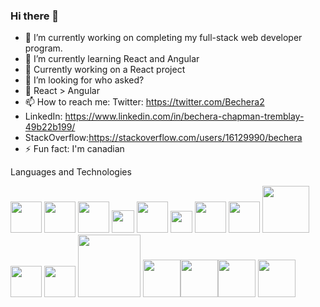 ### Hi there 👋



- 🔭 I’m currently working on completing my full-stack web developer program.
- 🌱 I’m currently learning React and Angular
- 👯 Currently working on a React project
- 🤔 I’m looking for who asked?
- 📠 React > Angular
- 📫 How to reach me: Twitter: https://twitter.com/Bechera2 
- LinkedIn: https://www.linkedin.com/in/bechera-chapman-tremblay-49b22b199/ 
- StackOverflow:https://stackoverflow.com/users/16129990/bechera
- ⚡ Fun fact: I'm canadian

Languages and Technologies

<img src="https://cdn.icon-icons.com/icons2/2107/PNG/512/file_type_vscode_icon_130084.png" width="50px" height="auto"/> <img src="https://upload.wikimedia.org/wikipedia/commons/thumb/c/c0/WebStorm_Icon.svg/1200px-WebStorm_Icon.svg.png" width="50" height="auto"/> <img src="https://cdn-icons-png.flaticon.com/512/919/919825.png" width="50px"/> <img src="https://upload.wikimedia.org/wikipedia/commons/thumb/d/d4/Javascript-shield.svg/1200px-Javascript-shield.svg.png" width="36px" height="auto" /> <img src="https://upload.wikimedia.org/wikipedia/commons/thumb/6/61/HTML5_logo_and_wordmark.svg/512px-HTML5_logo_and_wordmark.svg.png" width="50px" height="auto"/> <img src="https://upload.wikimedia.org/wikipedia/commons/thumb/d/d5/CSS3_logo_and_wordmark.svg/1200px-CSS3_logo_and_wordmark.svg.png" width="35px" /> <img src="https://upload.wikimedia.org/wikipedia/commons/thumb/c/c3/Python-logo-notext.svg/1200px-Python-logo-notext.svg.png" width="50px" /> <img src="https://cdn.worldvectorlogo.com/logos/angular-icon.svg" width="50px" /> <img src="https://upload.wikimedia.org/wikipedia/commons/thumb/a/a7/React-icon.svg/1280px-React-icon.svg.png" width="75px" /> <img src="https://cdn4.iconfinder.com/data/icons/scripting-and-programming-languages/512/JQuery_logo-512.png" width="50px" /> <img src="https://www.svgrepo.com/show/303208/php-1-logo.svg" width="50px" /> <img src="https://download.logo.wine/logo/MySQL/MySQL-Logo.wine.png" width="100px" /> <img src="https://img.search.brave.com/rLFOrxJy3QBtJvHLaG3CD17WBTtOLV8zAKB0fuAr_UE/rs:fit:1200:1200:1/g:ce/aHR0cHM6Ly9odW1h/bmNvZGVycy1mb3Jt/YXRpb25zLnMzLmFt/YXpvbmF3cy5jb20v/dXBsb2Fkcy9jb3Vy/c2UvbG9nby8yMzAv/Zm9ybWF0aW9uLXR5/cGVzY3JpcHQucG5n" width="60px" /><img src="https://img.search.brave.com/YxserNJ_7ZWv9z9XNEeAtFiuvn5KKFhr8-tRob_wOUs/rs:fit:480:468:1/g:ce/aHR0cHM6Ly91cGxv/YWQud2lraW1lZGlh/Lm9yZy93aWtpcGVk/aWEvY29tbW9ucy90/aHVtYi9hL2FmL0Fk/b2JlX1Bob3Rvc2hv/cF9DQ19pY29uLnN2/Zy80ODBweC1BZG9i/ZV9QaG90b3Nob3Bf/Q0NfaWNvbi5zdmcu/cG5n" width="60px" /><img src="https://img.search.brave.com/5OhUPPvr7KG7Y3qZ0KSe3_uivThBv1AGVBXCYwa4OSs/rs:fit:1000:1000:1/g:ce/aHR0cHM6Ly93d3cu/c2V0dXRlY2guY29t/L3dwLWNvbnRlbnQv/dXBsb2Fkcy8yMDIw/LzA3L2lsbHVzdHJh/dG9yTG9nby5wbmc" width="60px" /> <img src="https://img.search.brave.com/NCF5xvXdKe8VNup07lr7ws8nZtYwzp8eqvy1u9lXznY/rs:fit:1200:1200:1/g:ce/aHR0cDovL3d3dy5m/cmVlbG9nb3ZlY3Rv/cnMubmV0L3dwLWNv/bnRlbnQvdXBsb2Fk/cy8yMDIwLzA3L0Fk/b2JlLXhkLWxvZ28u/cG5n" width="60px" />
 
 
